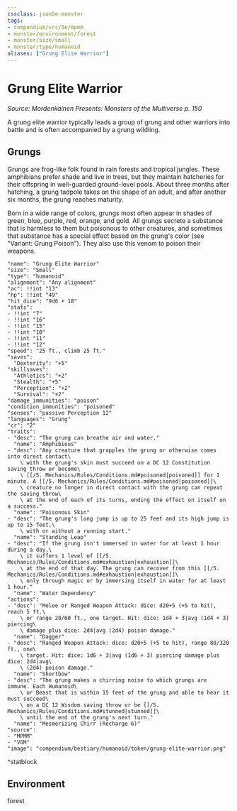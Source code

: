 ```yaml
---
cssclass: json5e-monster
tags:
- compendium/src/5e/mpmm
- monster/environment/forest
- monster/size/small
- monster/type/humanoid
aliases: ["Grung Elite Warrior"]
---
```

# Grung Elite Warrior
*Source: Mordenkainen Presents: Monsters of the Multiverse p. 150*  

A grung elite warrior typically leads a group of grung and other warriors into battle and is often accompanied by a grung wildling.

## Grungs

Grungs are frog-like folk found in rain forests and tropical jungles. These amphibians prefer shade and live in trees, but they maintain hatcheries for their offspring in well-guarded ground-level pools. About three months after hatching, a grung tadpole takes on the shape of an adult, and after another six months, the grung reaches maturity.

Born in a wide range of colors, grungs most often appear in shades of green, blue, purple, red, orange, and gold. All grungs secrete a substance that is harmless to them but poisonous to other creatures, and sometimes that substance has a special effect based on the grung's color (see "Variant: Grung Poison"). They also use this venom to poison their weapons.

```statblock
"name": "Grung Elite Warrior"
"size": "Small"
"type": "humanoid"
"alignment": "Any alignment"
"ac": !!int "13"
"hp": !!int "49"
"hit_dice": "9d6 + 18"
"stats":
- !!int "7"
- !!int "16"
- !!int "15"
- !!int "10"
- !!int "11"
- !!int "12"
"speed": "25 ft., climb 25 ft."
"saves":
  "Dexterity": "+5"
"skillsaves":
  "Athletics": "+2"
  "Stealth": "+5"
  "Perception": "+2"
  "Survival": "+2"
"damage_immunities": "poison"
"condition_immunities": "poisoned"
"senses": "passive Perception 12"
"languages": "Grung"
"cr": "2"
"traits":
- "desc": "The grung can breathe air and water."
  "name": "Amphibious"
- "desc": "Any creature that grapples the grung or otherwise comes into direct contact\
    \ with the grung's skin must succeed on a DC 12 Constitution saving throw or become\
    \ [[/5. Mechanics/Rules/Conditions.md#poisoned|poisoned]] for 1 minute. A [[/5. Mechanics/Rules/Conditions.md#poisoned|poisoned]]\
    \ creature no longer in direct contact with the grung can repeat the saving throw\
    \ at the end of each of its turns, ending the effect on itself on a success."
  "name": "Poisonous Skin"
- "desc": "The grung's long jump is up to 25 feet and its high jump is up to 15 feet,\
    \ with or without a running start."
  "name": "Standing Leap"
- "desc": "If the grung isn't immersed in water for at least 1 hour during a day,\
    \ it suffers 1 level of [[/5. Mechanics/Rules/Conditions.md#exhaustion|exhaustion]]\
    \ at the end of that day. The grung can recover from this [[/5. Mechanics/Rules/Conditions.md#exhaustion|exhaustion]]\
    \ only through magic or by immersing itself in water for at least 1 hour."
  "name": "Water Dependency"
"actions":
- "desc": "Melee or Ranged Weapon Attack: dice: d20+5 (+5 to hit), reach 5 ft.\
    \ or range 20/60 ft., one target. Hit: dice: 1d4 + 3|avg (1d4 + 3) piercing\
    \ damage plus dice: 2d4|avg (2d4) poison damage."
  "name": "Dagger"
- "desc": "Ranged Weapon Attack: dice: d20+5 (+5 to hit), range 80/320 ft., one\
    \ target. Hit: dice: 1d6 + 3|avg (1d6 + 3) piercing damage plus dice: 2d4|avg\
    \ (2d4) poison damage."
  "name": "Shortbow"
- "desc": "The grung makes a chirring noise to which grungs are immune. Each Humanoid\
    \ or Beast that is within 15 feet of the grung and able to hear it must succeed\
    \ on a DC 12 Wisdom saving throw or be [[/5. Mechanics/Rules/Conditions.md#stunned|stunned]]\
    \ until the end of the grung's next turn."
  "name": "Mesmerizing Chirr (Recharge 6)"
"source":
- "MPMM"
- "VGM"
"image": "compendium/bestiary/humanoid/token/grung-elite-warrior.png"
```
^statblock

## Environment

forest